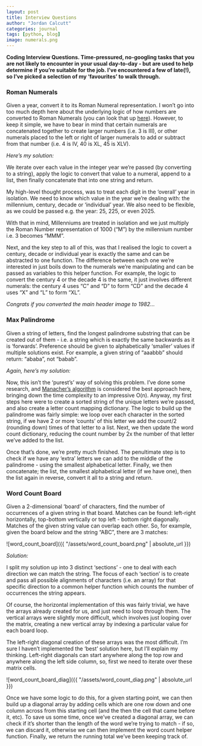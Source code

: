 ```yaml
---
layout: post
title: Interview Questions
author: "Jordan Calcutt"
categories: journal
tags: [python, blog]
image: numerals.png
---
```

<b>
Coding Interview Questions. Time-pressured, no-googling tasks that you are not likely to encounter in your usual day-to-day - but are used to help determine if you’re suitable for the job. I’ve encountered a few of late(!), so I’ve picked a selection of my ‘favourites’ to walk through.
</b>

### Roman Numerals

Given a year, convert it to its Roman Numeral representation. I won’t go into too much depth here about the underlying logic of how numbers are converted to Roman Numerals (you can look that up [here](https://en.wikipedia.org/wiki/Roman_numerals)). However, to keep it simple, we have to bear in mind that certain numerals are concatenated together to create larger numbers (i.e. 3 is III), or other numerals placed to the left or right of larger numerals to add or subtract from that number (i.e. 4 is IV, 40 is XL, 45 is XLV).

_Here’s my solution:_

<script src="https://gist.github.com/jcalcutt/1c147f818f7118d3d4f1d2666f517058.js"></script>

We iterate over each value in the integer year we’re passed (by converting to a string), apply the logic to convert that value to a numeral, append to a list, then finally concatenate that into one string and return.

My high-level thought process, was to treat each digit in the ‘overall’ year in isolation. We need to know which value in the year we’re dealing with: the millennium, century, decade or ‘individual’ year. We also need to be flexible, as we could be passed e.g. the year: 25, 225, or even 2025. 

With that in mind, Millenniums are treated in isolation and we just multiply the Roman Number representation of 1000 (“M”) by the millennium number i.e. 3 becomes “MMM”.

Next, and the key step to all of this, was that I realised the logic to covert a century, decade or individual year is exactly the same and can be abstracted to one function. The difference between each one we’re interested in just boils down to the numerals we’re manipulating and can be passed as variables to this helper function. For example, the logic to convert the century 4 or the decade 4 is the same, it just involves different numerals: the century 4 uses “C” and “D” to form “CD” and the decade 4 uses “X” and “L” to form “XL”.

_Congrats if you converted the main header image to 1982…_



### Max Palindrome

Given a string of letters, find the longest palindrome substring that can be created out of them - i.e. a string which is exactly the same backwards as it is ‘forwards’. Preference should be given to alphabetically ‘smaller’ values if multiple solutions exist. For example, a given string of “aaabbb” should return: “ababa”, not “babab”.

_Again, here’s my solution:_

<script src="https://gist.github.com/jcalcutt/5201c695fa0b0707ac885e3e826b9d6f.js"></script>

Now, this isn’t the ‘purest’s’ way of solving this problem. I’ve done some research, and [Manacher’s algorithm](https://en.wikipedia.org/wiki/Longest_palindromic_substring) is considered the best approach here, bringing down the time complexity to an impressive O(n).
Anyway, my first steps here were to create a sorted string of the unique letters we’re passed, and also create a letter count mapping dictionary. 
The logic to build up the palindrome was fairly simple: we loop over each character in the sorted string, if we have 2 or more ‘counts’ of this letter we add the count/2 (rounding down) times of that letter to a list. Next, we then update the word count dictionary, reducing the count number by 2x the number of that letter we’ve added to the list.

Once that’s done, we’re pretty much finished. The penultimate step is to check if we have any ‘extra’ letters we can add to the middle of the palindrome - using the smallest alphabetical letter. Finally, we then concatenate; the list, the smallest alphabetical letter (if we have one), then the list again in reverse, convert it all to a string and return.

### Word Count Board

Given a 2-dimensional ‘board’ of characters, find the number of occurrences of a given string in that board. Matches can be found: left-right horizontally, top-bottom vertically or top left - bottom right diagonally. Matches of the given string value can overlap each other.
So, for example, given the board below and the string “ABC”, there are 3 matches:


![word_count_board]({{ "/assets/word_count_board.png" | absolute_url }})




_Solution:_

<script src="https://gist.github.com/jcalcutt/8e592d071f71eb80ead0ac546342bab3.js"></script>


I split my solution up into 3 distinct ‘sections’ - one to deal with each direction we can match the string. The focus of each ‘section’ is to create and pass all possible alignments of characters (i.e. an array) for that specific direction to a common helper function which counts the number of occurrences the string appears. 

Of course, the horizontal implementation of this was fairly trivial, we have the arrays already created for us, and just need to loop through them. The vertical arrays were slightly more difficult, which involves just looping over the matrix, creating a new vertical array by indexing a particular value for each board loop.

The left-right diagonal creation of these arrays was the most difficult. I’m sure I haven’t implemented the ‘best’ solution here, but I’ll explain my thinking. Left-right diagonals can start anywhere along the top row and anywhere along the left side column, so, first we need to iterate over these matrix cells. 

![word_count_board_diag]({{ "/assets/word_count_diag.png" | absolute_url }})

Once we have some logic to do this, for a given starting point, we can then build up a diagonal array by adding cells which are one row down and one column across from this starting cell (and the then the cell that came before it, etc). To save us some time, once we’ve created a diagonal array, we can check if it’s shorter than the length of the word we’re trying to match - if so, we can discard it, otherwise we can then implement the word count helper function. Finally, we return the running total we’ve been keeping track of.